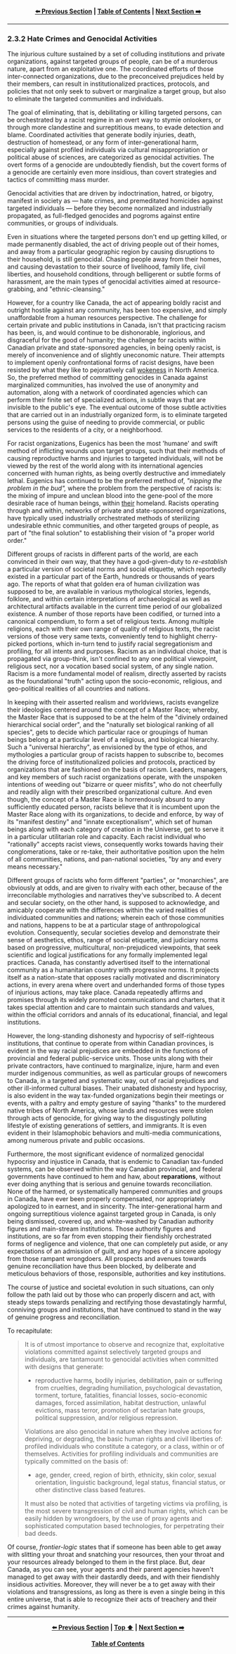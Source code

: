 <div align="center">
  
  **[:arrow_left: Previous Section][Prev] | [Table of Contents][TOC] | [Next Section :arrow_right:][Next]**
  
  [Prev]: ./02-3-1-3.md
  [Next]: ./02-3-2-1.md
  [TOC]: ./README.md#table-of-contents
  
</div>

---

### 2.3.2 Hate Crimes and Genocidal Activities

The injurious culture sustained by a set of colluding institutions and private organizations, against targeted groups of people, can be of a murderous nature, apart from an exploitative one. The coordinated efforts of those inter-connected organizations, due to the preconceived prejudices held by their members, can result in institutionalized practices, protocols, and policies that not only seek to subvert or marginalize a target group, but also to eliminate the targeted communities and individuals. 

The goal of eliminating, that is, debilitating or killing targeted persons, can be orchestrated by a racist regime in an overt way to stymie onlookers, or through more clandestine and surreptitious means, to evade detection and blame. Coordinated activities that generate bodily injuries, death, destruction of homestead, or any form of inter-generational harm, especially against profiled individuals via cultural misappropriation or political abuse of sciences, are categorized as genocidal activities. The overt forms of a genocide are undoubtedly fiendish, but the covert forms of a genocide are certainly even more insidious, than covert strategies and tactics of committing mass murder. 

Genocidal activities that are driven by indoctrination, hatred, or bigotry, manifest in society as — hate crimes, and premeditated homicides against targeted individuals — before they become normalized and industrially propagated, as full-fledged genocides and pogroms against entire communities, or groups of individuals. 

Even in situations where the targeted persons don't end up getting killed, or made permanently disabled, the act of driving people out of their homes, and away from a particular geographic region by causing disruptions to their household, is still genocidal. Chasing people away from their homes, and causing devastation to their source of livelihood, family life, civil liberties, and household conditions, through belligerent or subtle forms of harassment, are the main types of genocidal activities aimed at resource-grabbing, and "ethnic-cleansing." 

However, for a country like Canada, the act of appearing boldly racist and outright hostile against any community, has been too expensive, and simply unaffordable from a human resources perspective. The challenge for certain private and public institutions in Canada, isn't that practicing racism has been, is, and would continue to be dishonorable, inglorious, and disgraceful for the good of humanity; the challenge for racists within Canadian private and state-sponsored agencies, in being openly racist, is merely of inconvenience and of slightly uneconomic nature. Their attempts to implement openly confrontational forms of racist designs, have been resisted by what they like to pejoratively call [wokeness](https://en.wikipedia.org/wiki/Woke) in North America. So, the preferred method of committing genocides in Canada against marginalized communities, has involved the use of anonymity and automation, along with a network of coordinated agencies which can perform their finite set of specialized actions, in subtle ways that are invisible to the public's eye. The eventual outcome of those subtle activities that are carried out in an industrially organized form, is to eliminate targeted persons using the guise of needing to provide commercial, or public services to the residents of a city, or a neighborhood. 

For racist organizations, Eugenics has been the most 'humane' and swift method of inflicting wounds upon target groups, such that their methods of causing reproductive harms and injuries to targeted individuals, will not be viewed by the rest of the world along with its international agencies concerned with human rights, as being overtly destructive and immediately lethal. Eugenics has continued to be the preferred method of, *"nipping the problem in the bud",* where the problem from the perspective of racists is: the mixing of impure and unclean blood into the gene-pool of the more desirable race of human beings, within <ins>their</ins> homeland. Racists operating through and within, networks of private and state-sponsored organizations, have typically used industrially orchestrated methods of sterilizing undesirable ethnic communities, and other targeted groups of people, as part of "the final solution" to establishing their vision of "a proper world order." 

Different groups of racists in different parts of the world, are each convinced in their own way, that they have a god-given-duty to *re-establish* a particular version of societal norms and social etiquette, which reportedly existed in a particular part of the Earth, hundreds or thousands of years ago. The reports of what that golden era of human civilization was supposed to be, are available in various mythological stories, legends, folklore, and within certain interpretations of archaeological as well as architectural artifacts available in the current time period of our globalized existence. A number of those reports have been codified, or turned into a canonical compendium, to form a set of religious texts. Among multiple religions, each with their own range of quality of religious texts, the racist versions of those very same texts, conveniently tend to highlight cherry-picked portions, which in-turn tend to justify racial segregationism and profiling, for all intents and purposes. Racism as an individual choice, that is propagated via group-think, isn't confined to any one political viewpoint, religious sect, nor a vocation based social system, of any single nation. Racism is a more fundamental model of realism, directly asserted by racists as the foundational "truth" acting upon the socio-economic, religious, and geo-political realities of all countries and nations. 

In keeping with their asserted realism and worldviews, racists evangelize their ideologies centered around the concept of a Master Race; whereby, the Master Race that is supposed to be at the helm of the "divinely ordained hierarchical social order", and the "naturally set biological ranking of all species", gets to decide which particular race or groupings of human beings belong at a particular level of a religious, and biological hierarchy. Such a "universal hierarchy", as envisioned by the type of ethos, and mythologies a particular group of racists happen to subscribe to, becomes the driving force of institutionalized policies and protocols, practiced by organizations that are fashioned on the basis of racism. Leaders, managers, and key members of such racist organizations operate, with the unspoken intentions of weeding out "bizarre or queer misfits", who do not cheerfully and readily align with their prescribed organizational culture. And even though, the concept of a Master Race is horrendously absurd to any sufficiently educated person, racists believe that it is incumbent upon the Master Race along with its organizations, to decide and enforce, by way of its "manifest destiny" and "innate exceptionalism", which set of human beings along with each category of creation in the Universe, get to serve it in a particular utilitarian role and capacity. Each racist individual who "rationally" accepts racist views, consequently works towards having their conglomerations, take or re-take, their authoritative position upon the helm of all communities, nations, and pan-national societies, "by any and every means necessary." 

Different groups of racists who form different "parties", or "monarchies", are obviously at odds, and are given to rivalry with each other, because of the irreconcilable mythologies and narratives they've subscribed to. A decent and secular society, on the other hand, is supposed to acknowledge, and amicably cooperate with the differences within the varied realities of individuated communities and nations; wherein each of those communities and nations, happens to be at a particular stage of anthropological evolution. Consequently, secular societies develop and demonstrate their sense of aesthetics, ethos, range of social etiquette, and judiciary norms based on progressive, multicultural, non-prejudiced viewpoints, that seek scientific and logical justifications for any formally implemented legal practices. Canada, has constantly advertised itself to the international community as a humanitarian country with progressive norms. It projects itself as a nation-state that opposes racially motivated and discriminatory actions, in every arena where overt and underhanded forms of those types of injurious actions, may take place. Canada repeatedly affirms and promises through its widely promoted communications and charters, that it takes special attention and care to maintain such standards and values, within the official corridors and annals of its educational, financial, and legal institutions. 

However, the long-standing dishonesty and hypocrisy of self-righteous institutions, that continue to operate from within Canadian provinces, is evident in the way racial prejudices are embedded in the functions of provincial and federal public-service units. Those units along with their private contractors, have continued to marginalize, injure, harm and even murder indigenous communities, as well as particular groups of newcomers to Canada, in a targeted and systematic way, out of racial prejudices and other ill-informed cultural biases. Their unabated dishonesty and hypocrisy, is also evident in the way tax-funded organizations begin their meetings or events, with a paltry and empty gesture of saying "thanks" to the murdered native tribes of North America, whose lands and resources were stolen through acts of genocide, for giving way to the disgustingly polluting lifestyle of existing generations of settlers, and immigrants. It is even evident in their Islamophobic behaviors and multi-media communications, among numerous private and public occasions. 

Furthermore, the most significant evidence of normalized genocidal hypocrisy and injustice in Canada, that is endemic to Canadian tax-funded systems, can be observed within the way Canadian provincial, and federal governments have continued to hem and haw, about **reparations**, without ever doing anything that is serious and genuine towards reconciliation. None of the harmed, or systematically hampered communities and groups in Canada, have ever been properly compensated, nor appropriately apologized to in earnest, and in sincerity. The inter-generational harm and ongoing surreptitious violence against targeted group in Canada, is only being dismissed, covered up, and white-washed by Canadian authority figures and main-stream institutions. Those authority figures and institutions, are so far from even stopping their fiendishly orchestrated forms of negligence and violence, that one can completely put aside, or any expectations of an admission of guilt, and any hopes of a sincere apology from those rampant wrongdoers. All prospects and avenues towards genuine reconciliation have thus been blocked, by deliberate and meticulous behaviors of those, responsible, authorities and key institutions.  

The course of justice and societal evolution in such situations, can only follow the path laid out by those who can properly discern and act, with steady steps towards penalizing and rectifying those devastatingly harmful, conniving groups and institutions, that have continued to stand in the way of genuine progress and reconciliation. 

To recapitulate:

>It is of utmost importance to observe and recognize that, exploitative violations committed against selectively targeted groups and individuals, are tantamount to genocidal activities when committed with designs that generate: 
>  
>- reproductive harms, bodily injuries, debilitation, pain or suffering from cruelties, degrading humiliation, psychological devastation, torment, torture, fatalities, financial losses, socio-economic damages, forced assimilation, habitat destruction, unlawful evictions, mass terror, promotion of sectarian hate groups, political suppression, and/or religious repression. 
>    
>Violations are also genocidal in nature when they involve actions for depriving, or degrading, the basic human rights and civil liberties of: profiled individuals who constitute a category, or a class, within or of themselves. Activities for profiling individuals and communities are typically committed on the basis of: 
>
>- age, gender, creed, region of birth, ethnicity, skin color, sexual orientation, linguistic background, legal status, financial status, or other distinctive class based features. 
>
>It must also be noted that activities of targeting victims via profiling, is the most severe transgression of civil and human rights, which can be easily hidden by wrongdoers, by the use of proxy agents and sophisticated computation based technologies, for perpetrating their bad deeds.

Of course, *frontier-logic* states that if someone has been able to get away with slitting your throat and snatching your resources, then your throat and your resources already belonged to them in the first place. But, dear Canada, as you can see, your agents and their parent agencies haven't managed to get away with their dastardly deeds, and with their fiendishly insidious activities. Moreover, they will never be a to get away with their violations and transgressions, as long as there is even a single being in this entire universe, that is able to recognize their acts of treachery and their crimes against humanity.  

---
<div align="center">
  
  **[:arrow_left: Previous Section][Prev] | [Top :arrow_up:][Top] | [Next Section :arrow_right:][Next]** 
  
  **[Table of Contents][TOC]**

  [Prev]: ./02-3-1-3.md
  [Top]: ./02-3-2.md
  [Next]: ./02-3-2-1.md
  [TOC]: ./README.md#table-of-contents
  
</div>